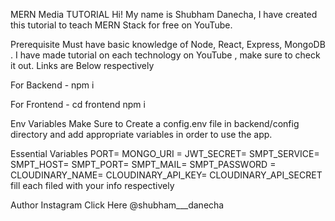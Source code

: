 MERN Media TUTORIAL
Hi! My name is Shubham Danecha, I have created this tutorial to teach MERN Stack for free on YouTube.

Prerequisite
Must have basic knowledge of Node, React, Express, MongoDB . I have made tutorial on each technology on YouTube , make sure to check it out. Links are Below respectively

For Backend - npm i

For Frontend - cd frontend npm i

Env Variables
Make Sure to Create a config.env file in backend/config directory and add appropriate variables in order to use the app.

Essential Variables PORT= MONGO_URI = JWT_SECRET= SMPT_SERVICE= SMPT_HOST= SMPT_PORT= SMPT_MAIL= SMPT_PASSWORD = CLOUDINARY_NAME= CLOUDINARY_API_KEY= CLOUDINARY_API_SECRET fill each filed with your info respectively

Author
Instagram Click Here @shubham\_\_\_danecha
